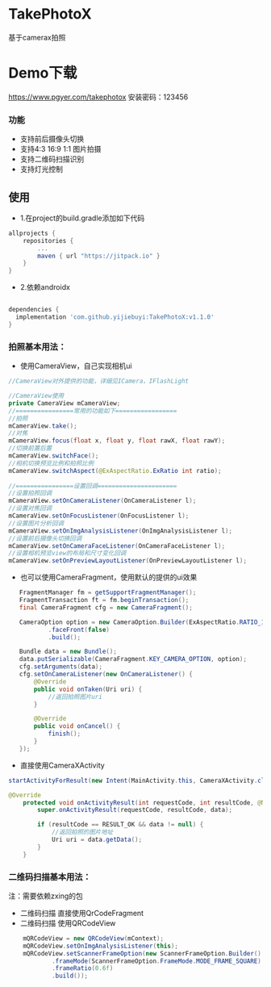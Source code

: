 # TakePhotoX
基于camerax拍照

# Demo下载
https://www.pgyer.com/takephotox
安装密码：123456

### 功能
 - 支持前后摄像头切换
 - 支持4:3 16:9 1:1 图片拍摄
 - 支持二维码扫描识别
 - 支持灯光控制

## 使用
 - 1.在project的build.gradle添加如下代码
```gradle
allprojects {
    repositories {
        ...
        maven { url "https://jitpack.io" }
    }
}
```

 - 2.依赖androidx
```gradle

dependencies {
  implementation 'com.github.yijiebuyi:TakePhotoX:v1.1.0'
}

```

### 拍照基本用法：
- 使用CameraView，自己实现相机ui
```java
//CameraView对外提供的功能，详细见ICamera，IFlashLight

//CameraView使用
private CameraView mCameraView;
//================常用的功能如下=================
//拍照
mCameraView.take();
//对焦
mCameraView.focus(float x, float y, float rawX, float rawY);
//切换前置后置
mCameraView.switchFace();
//相机切换预览比例和拍照比例
mCameraView.switchAspect(@ExAspectRatio.ExRatio int ratio);
    
//================设置回调======================
//设置拍照回调
mCameraView.setOnCameraListener(OnCameraListener l);
//设置对焦回调
mCameraView.setOnFocusListener(OnFocusListener l);    
//设置图片分析回调
mCameraView.setOnImgAnalysisListener(OnImgAnalysisListener l);
//设置前后摄像头切换回调
mCameraView.setOnCameraFaceListener(OnCameraFaceListener l);
//设置相机预览view的布局和尺寸变化回调
mCameraView.setOnPreviewLayoutListener(OnPreviewLayoutListener l);
```



- 也可以使用CameraFragment，使用默认的提供的ui效果
```java
   FragmentManager fm = getSupportFragmentManager();
   FragmentTransaction ft = fm.beginTransaction();
   final CameraFragment cfg = new CameraFragment();

   CameraOption option = new CameraOption.Builder(ExAspectRatio.RATIO_16_9)
           .faceFront(false)
           .build();

   Bundle data = new Bundle();
   data.putSerializable(CameraFragment.KEY_CAMERA_OPTION, option);
   cfg.setArguments(data);
   cfg.setOnCameraListener(new OnCameraListener() {
       @Override
       public void onTaken(Uri uri) {
           //返回拍照图片uri
       }

       @Override
       public void onCancel() {
           finish();
       }
   });
```

- 直接使用CameraXActivity
```java
startActivityForResult(new Intent(MainActivity.this, CameraXActivity.class), 1000);

@Override
    protected void onActivityResult(int requestCode, int resultCode, @Nullable Intent data) {
        super.onActivityResult(requestCode, resultCode, data);

        if (resultCode == RESULT_OK && data != null) {
            //返回拍照的图片地址
            Uri uri = data.getData();
        }
    }
```

### 二维码扫描基本用法：
注：需要依赖zxing的包
- 二维码扫描 直接使用QrCodeFragment
- 二维码扫描 使用QRCodeView
```java
    mQRCodeView = new QRCodeView(mContext);
    mQRCodeView.setOnImgAnalysisListener(this);
    mQRCodeView.setScannerFrameOption(new ScannerFrameOption.Builder()
            .frameMode(ScannerFrameOption.FrameMode.MODE_FRAME_SQUARE)
            .frameRatio(0.6f)
            .build());
```

